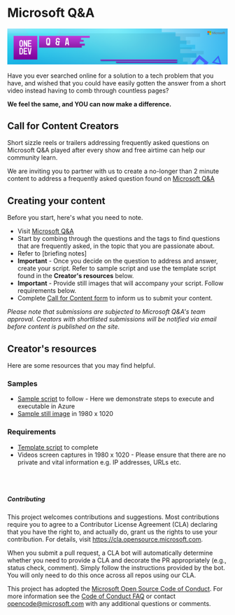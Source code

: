 # Microsoft Q&A
![Microsoft Q&A banner](./media/web-banner-header.png)

Have you ever searched online for a solution to a tech problem that you have, and wished that you could have easily gotten the answer from a short video instead having to comb through countless pages?

<b> We feel the same, and YOU can now make a difference.</b> 

## Call for Content Creators 
Short sizzle reels or trailers addressing frequently asked questions on Microsoft Q&A played after every show and free airtime can help our community learn. 

We are inviting you to partner with us to create a no-longer than 2 minute content to address a frequently asked question found on [Microsoft Q&A](https://aka.ms/MicrosoftQuestionsandAnswers)

## Creating your content
Before you start, here's what you need to note. 
* Visit [Microsoft Q&A](https://aka.ms/MicrosoftQuestionsandAnswers)
* Start by combing through the questions and the tags to find questions that are frequently asked, in the topic that you are passionate about.
* Refer to [briefing notes]
* <b>Important</b> - Once you decide on the question to address and answer, create your script. Refer to sample script and use the template script found in the <b>Creator's resources</b> below.
* <b>Important</b> - Provide still images that will accompany your script. Follow requirements below.
* Complete [Call for Content form](https://forms.office.com/r/RMXR9TbVbe) to inform us to submit your content.
  
<i> Please note that submissions are subjected to Microsoft Q&A's team approval. Creators with shortlisted submissions will be notified via email before content is published on the site.</i>

## Creator's resources
Here are some resources that you may find helpful. 
### Samples
* [Sample script](./asset/sample/questions-and-answers-sample.docx) to follow - Here we demonstrate steps to execute and executable in Azure
* [Sample still image](./media/sample-azportal-kudupath.png) in 1980 x 1020

### Requirements  

* [Template script](./asset/template/questions-and-answers-template.docx) to complete
* Videos screen captures in 1980 x 1020 - Please ensure that there are no private and vital information e.g. IP addresses, URLs etc.

<br></br>
##### Contributing
This project welcomes contributions and suggestions.  Most contributions require you to agree to a Contributor License Agreement (CLA) declaring that you have the right to, and actually do, grant us the rights to use your contribution. For details, visit https://cla.opensource.microsoft.com.

When you submit a pull request, a CLA bot will automatically determine whether you need to provide a CLA and decorate the PR appropriately (e.g., status check, comment). Simply follow the instructions provided by the bot. You will only need to do this once across all repos using our CLA.

This project has adopted the [Microsoft Open Source Code of Conduct](https://opensource.microsoft.com/codeofconduct/).
For more information see the [Code of Conduct FAQ](https://opensource.microsoft.com/codeofconduct/faq/) or contact [opencode@microsoft.com](mailto:opencode@microsoft.com) with any additional questions or comments.